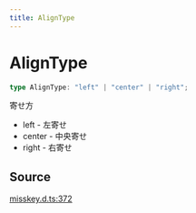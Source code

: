 ```yaml
---
title: AlignType
---
```


# AlignType

```ts
type AlignType: "left" | "center" | "right";
```

寄せ方
- left - 左寄せ
- center - 中央寄せ
- right - 右寄せ

## Source

[misskey.d.ts:372](https://github.com/slofp/aitslib/blob/c68ee63df45b36b0270b35442b084a226b762eeb/src/misskey.d.ts#L372)
